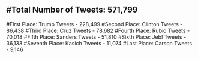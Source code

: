 #Total Number of Tweets: 571,799 
---
#First Place: Trump Tweets - 228,499
#Second Place: Clinton Tweets - 86,438
#Third Place: Cruz Tweets - 78,682
#Fourth Place: Rubio Tweets - 70,018
#Fifth Place: Sanders Tweets - 51,810
#Sixth Place: Jeb! Tweets - 36,133
#Seventh Place: Kasich Tweets - 11,074
#Last Place: Carson Tweets - 9,146
